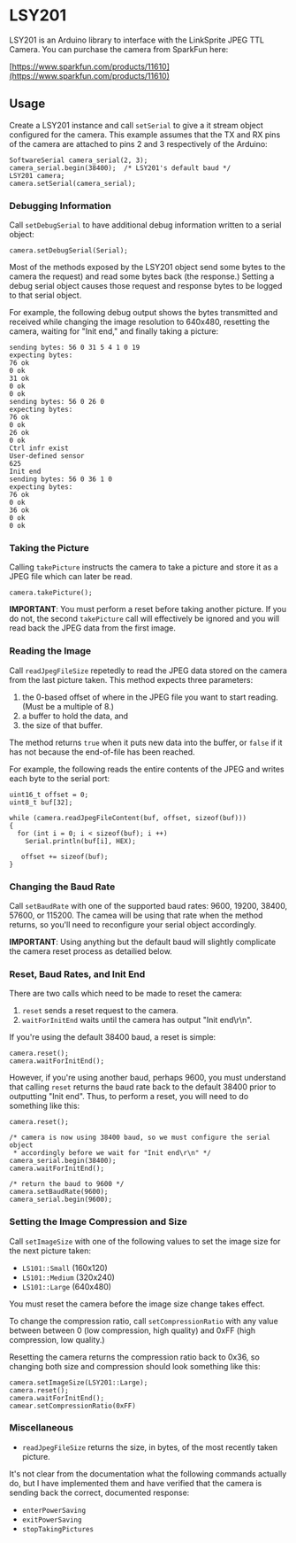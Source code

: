 LSY201
======

LSY201 is an Arduino library to interface with the LinkSprite JPEG TTL Camera.
You can purchase the camera from SparkFun here:

[https://www.sparkfun.com/products/11610](https://www.sparkfun.com/products/11610)

## Usage

Create a LSY201 instance and call `setSerial` to give a it stream object
configured for the camera.  This example assumes that the TX and RX pins of the
camera are attached to pins 2 and 3 respectively of the Arduino:

    SoftwareSerial camera_serial(2, 3);
    camera_serial.begin(38400);  /* LSY201's default baud */
    LSY201 camera;
    camera.setSerial(camera_serial);

### Debugging Information

Call `setDebugSerial` to have additional debug information written to a serial
object:

    camera.setDebugSerial(Serial);

Most of the methods exposed by the LSY201 object send some bytes to the camera
the request) and read some bytes back (the response.)  Setting a debug serial
object causes those request and response bytes to be logged to that serial
object.

For example, the following debug output shows the bytes transmitted and
received while changing the image resolution to 640x480, resetting the camera,
waiting for "Init end," and finally taking a picture:

    sending bytes: 56 0 31 5 4 1 0 19
    expecting bytes:
    76 ok
    0 ok
    31 ok
    0 ok
    0 ok
    sending bytes: 56 0 26 0
    expecting bytes:
    76 ok
    0 ok
    26 ok
    0 ok
    Ctrl infr exist
    User-defined sensor
    625
    Init end
    sending bytes: 56 0 36 1 0
    expecting bytes:
    76 ok
    0 ok
    36 ok
    0 ok
    0 ok

### Taking the Picture

Calling `takePicture` instructs the camera to take a picture and store it as a
JPEG file which can later be read.

    camera.takePicture();

**IMPORTANT**: You must perform a reset before taking another picture.  If you
do not, the second `takePicture` call will effectively be ignored and you will
read back the JPEG data from the first image.

### Reading the Image

Call `readJpegFileSize` repetedly to read the JPEG data stored on the camera
from the last picture taken.  This method expects three parameters:

1. the 0-based offset of where in the JPEG file you want to start reading.  (Must
   be a multiple of 8.)
2. a buffer to hold the data, and
3. the size of that buffer.

The method returns `true` when it puts new data into the buffer, or `false` if
it has not because the end-of-file has been reached.

For example, the following reads the entire contents of the JPEG and writes
each byte to the serial port:

    uint16_t offset = 0;
    uint8_t buf[32];

    while (camera.readJpegFileContent(buf, offset, sizeof(buf)))
    {
      for (int i = 0; i < sizeof(buf); i ++)
        Serial.println(buf[i], HEX);

       offset += sizeof(buf);
    }

### Changing the Baud Rate

Call `setBaudRate` with one of the supported baud rates: 9600, 19200, 38400,
57600, or 115200.  The camea will be using that rate when the method returns,
so you'll need to reconfigure your serial object accordingly.

**IMPORTANT**: Using anything but the default baud will slightly complicate the
camera reset process as detailied below.

### Reset, Baud Rates, and Init End

There are two calls which need to be made to reset the camera:

1. `reset` sends a reset request to the camera.
2. `waitForInitEnd` waits until the camera has output "Init end\r\n".

If you're using the default 38400 baud, a reset is simple:

    camera.reset();
    camera.waitForInitEnd();

However, if you're using another baud, perhaps 9600, you must understand that
calling `reset` returns the baud rate back to the default 38400 prior to
outputting "Init end".  Thus, to perform a reset, you will need to do something
like this:

    camera.reset();

    /* camera is now using 38400 baud, so we must configure the serial object
     * accordingly before we wait for "Init end\r\n" */
    camera_serial.begin(38400);
    camera.waitForInitEnd();

    /* return the baud to 9600 */
    camera.setBaudRate(9600);
    camera_serial.begin(9600);

### Setting the Image Compression and Size

Call `setImageSize` with one of the following values to set the image size for
the next picture taken:

* `LS101::Small` (160x120)
* `LS101::Medium` (320x240)
* `LS101::Large` (640x480)

You must reset the camera before the image size change takes effect.

To change the compression ratio, call `setCompressionRatio` with any value
between between 0 (low compression, high quality) and 0xFF (high compression,
low quality.)

Resetting the camera returns the compression ratio back to 0x36, so changing
both size and compression should look something like this:

    camera.setImageSize(LSY201::Large);
    camera.reset();
    camera.waitForInitEnd();
    camear.setCompressionRatio(0xFF)

### Miscellaneous

* `readJpegFileSize` returns the size, in bytes, of the most recently taken
  picture.

It's not clear from the documentation what the following commands actually do,
but I have implemented them and have verified that the camera is sending back
the correct, documented response:

* `enterPowerSaving`
* `exitPowerSaving`
* `stopTakingPictures`
